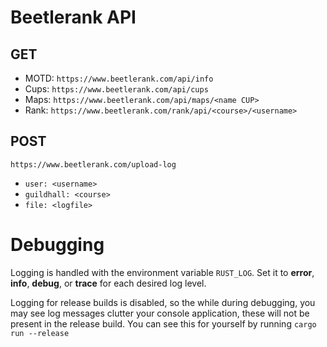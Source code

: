 # Beetlerank API
## GET
- MOTD: `https://www.beetlerank.com/api/info`
- Cups: `https://www.beetlerank.com/api/cups`
- Maps: `https://www.beetlerank.com/api/maps/<name CUP>`
- Rank: `https://www.beetlerank.com/rank/api/<course>/<username>`

## POST
`https://www.beetlerank.com/upload-log`
- `user: <username>`
- `guildhall: <course>`
- `file: <logfile>`

# Debugging
Logging is handled with the environment variable `RUST_LOG`. Set it to **error**, **info**, **debug**, or **trace** for each desired log level.

Logging for release builds is disabled, so the while during debugging, you may see log messages clutter your console application, these will 
not be present in the release build. You can see this for yourself by running `cargo run --release`
